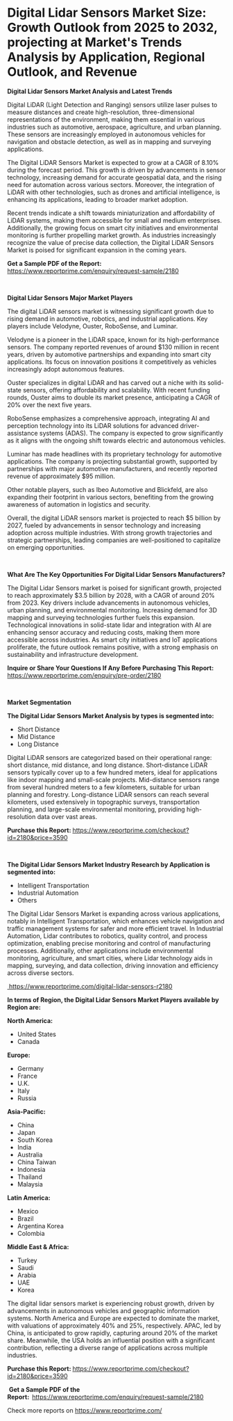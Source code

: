 <p><h1>Digital Lidar Sensors Market Size: Growth Outlook from 2025 to 2032, projecting at Market's Trends Analysis by Application, Regional Outlook, and Revenue</h1></p><p><strong>Digital Lidar Sensors Market Analysis and Latest Trends</strong></p>
<p><p>Digital LiDAR (Light Detection and Ranging) sensors utilize laser pulses to measure distances and create high-resolution, three-dimensional representations of the environment, making them essential in various industries such as automotive, aerospace, agriculture, and urban planning. These sensors are increasingly employed in autonomous vehicles for navigation and obstacle detection, as well as in mapping and surveying applications.</p><p>The Digital LiDAR Sensors Market is expected to grow at a CAGR of 8.10% during the forecast period. This growth is driven by advancements in sensor technology, increasing demand for accurate geospatial data, and the rising need for automation across various sectors. Moreover, the integration of LiDAR with other technologies, such as drones and artificial intelligence, is enhancing its applications, leading to broader market adoption.</p><p>Recent trends indicate a shift towards miniaturization and affordability of LiDAR systems, making them accessible for small and medium enterprises. Additionally, the growing focus on smart city initiatives and environmental monitoring is further propelling market growth. As industries increasingly recognize the value of precise data collection, the Digital LiDAR Sensors Market is poised for significant expansion in the coming years.</p></p>
<p><strong>Get a Sample PDF of the Report:&nbsp;</strong> <a href="https://www.reportprime.com/enquiry/request-sample/2180?utm_campaign=3259&utm_medium=2&utm_source=Github&utm_content=ia&utm_term=18032025&utm_id=digital-lidar-sensors">https://www.reportprime.com/enquiry/request-sample/2180</a></p>
<p>&nbsp;</p>
<p><strong>Digital Lidar Sensors Major Market Players</strong></p>
<p><p>The digital LiDAR sensors market is witnessing significant growth due to rising demand in automotive, robotics, and industrial applications. Key players include Velodyne, Ouster, RoboSense, and Luminar.</p><p>Velodyne is a pioneer in the LiDAR space, known for its high-performance sensors. The company reported revenues of around $130 million in recent years, driven by automotive partnerships and expanding into smart city applications. Its focus on innovation positions it competitively as vehicles increasingly adopt autonomous features.</p><p>Ouster specializes in digital LiDAR and has carved out a niche with its solid-state sensors, offering affordability and scalability. With recent funding rounds, Ouster aims to double its market presence, anticipating a CAGR of 20% over the next five years.  </p><p>RoboSense emphasizes a comprehensive approach, integrating AI and perception technology into its LiDAR solutions for advanced driver-assistance systems (ADAS). The company is expected to grow significantly as it aligns with the ongoing shift towards electric and autonomous vehicles.</p><p>Luminar has made headlines with its proprietary technology for automotive applications. The company is projecting substantial growth, supported by partnerships with major automotive manufacturers, and recently reported revenue of approximately $95 million.</p><p>Other notable players, such as Ibeo Automotive and Blickfeld, are also expanding their footprint in various sectors, benefiting from the growing awareness of automation in logistics and security. </p><p>Overall, the digital LiDAR sensors market is projected to reach $5 billion by 2027, fueled by advancements in sensor technology and increasing adoption across multiple industries. With strong growth trajectories and strategic partnerships, leading companies are well-positioned to capitalize on emerging opportunities.</p></p>
<p>&nbsp;</p>
<p><strong>What Are The Key Opportunities For Digital Lidar Sensors Manufacturers?</strong></p>
<p><p>The Digital Lidar Sensors market is poised for significant growth, projected to reach approximately $3.5 billion by 2028, with a CAGR of around 20% from 2023. Key drivers include advancements in autonomous vehicles, urban planning, and environmental monitoring. Increasing demand for 3D mapping and surveying technologies further fuels this expansion. Technological innovations in solid-state lidar and integration with AI are enhancing sensor accuracy and reducing costs, making them more accessible across industries. As smart city initiatives and IoT applications proliferate, the future outlook remains positive, with a strong emphasis on sustainability and infrastructure development.</p></p>
<p><strong>Inquire or Share Your Questions If Any Before Purchasing This Report:</strong> <a href="https://www.reportprime.com/enquiry/pre-order/2180?utm_campaign=3259&utm_medium=2&utm_source=Github&utm_content=ia&utm_term=18032025&utm_id=digital-lidar-sensors">https://www.reportprime.com/enquiry/pre-order/2180</a></p>
<p>&nbsp;</p>
<p><strong>Market Segmentation</strong></p>
<p><strong>The Digital Lidar Sensors Market Analysis by types is segmented into:</strong></p>
<p><ul><li>Short Distance</li><li>Mid Distance</li><li>Long Distance</li></ul></p>
<p><p>Digital LiDAR sensors are categorized based on their operational range: short distance, mid distance, and long distance. Short-distance LiDAR sensors typically cover up to a few hundred meters, ideal for applications like indoor mapping and small-scale projects. Mid-distance sensors range from several hundred meters to a few kilometers, suitable for urban planning and forestry. Long-distance LiDAR sensors can reach several kilometers, used extensively in topographic surveys, transportation planning, and large-scale environmental monitoring, providing high-resolution data over vast areas.</p></p>
<p><strong>Purchase this Report:&nbsp;</strong><a href="https://www.reportprime.com/checkout?id=2180&price=3590&utm_campaign=3259&utm_medium=2&utm_source=Github&utm_content=ia&utm_term=18032025&utm_id=digital-lidar-sensors">https://www.reportprime.com/checkout?id=2180&price=3590</a></p>
<p>&nbsp;</p>
<p><strong>The Digital Lidar Sensors Market Industry Research by Application is segmented into:</strong></p>
<p><ul><li>Intelligent Transportation</li><li>Industrial Automation</li><li>Others</li></ul></p>
<p><p>The Digital Lidar Sensors Market is expanding across various applications, notably in Intelligent Transportation, which enhances vehicle navigation and traffic management systems for safer and more efficient travel. In Industrial Automation, Lidar contributes to robotics, quality control, and process optimization, enabling precise monitoring and control of manufacturing processes. Additionally, other applications include environmental monitoring, agriculture, and smart cities, where Lidar technology aids in mapping, surveying, and data collection, driving innovation and efficiency across diverse sectors.</p></p>
<p><a href="https://www.reportprime.com/digital-lidar-sensors-r2180?utm_campaign=3259&utm_medium=2&utm_source=Github&utm_content=ia&utm_term=18032025&utm_id=digital-lidar-sensors">&nbsp;https://www.reportprime.com/digital-lidar-sensors-r2180</a></p>
<p><strong>In terms of Region, the Digital Lidar Sensors Market Players available by Region are:</strong></p>
<p>
    <p> <strong> North America: </strong>
        <ul>
            <li>United States</li>
            <li>Canada</li>
        </ul>
        </p> 
    <p> <strong> Europe: </strong>
        <ul>
            <li>Germany</li>
            <li>France</li>
            <li>U.K.</li>
            <li>Italy</li>
            <li>Russia</li>
        </ul>
        </p> 
    <p> <strong> Asia-Pacific: </strong>
        <ul>
            <li>China</li>
            <li>Japan</li>
            <li>South Korea</li>
            <li>India</li>
            <li>Australia</li>
            <li>China Taiwan</li>
            <li>Indonesia</li>
            <li>Thailand</li>
            <li>Malaysia</li>
        </ul>
        </p> 
    <p> <strong> Latin America: </strong>
        <ul>
            <li>Mexico</li>
            <li>Brazil</li>
            <li>Argentina Korea</li>
            <li>Colombia</li>
        </ul>
        </p> 
    <p> <strong> Middle East & Africa: </strong>
        <ul>
            <li>Turkey</li>
            <li>Saudi</li>
            <li>Arabia</li>
            <li>UAE</li>
            <li>Korea</li>
        </ul>
    </p>
    </p>
<p><p>The digital lidar sensors market is experiencing robust growth, driven by advancements in autonomous vehicles and geographic information systems. North America and Europe are expected to dominate the market, with valuations of approximately 40% and 25%, respectively. APAC, led by China, is anticipated to grow rapidly, capturing around 20% of the market share. Meanwhile, the USA holds an influential position with a significant contribution, reflecting a diverse range of applications across multiple industries.</p></p>
<p><strong>Purchase this Report: </strong><a href="https://www.reportprime.com/checkout?id=2180&price=3590&utm_campaign=3259&utm_medium=2&utm_source=Github&utm_content=ia&utm_term=18032025&utm_id=digital-lidar-sensors">https://www.reportprime.com/checkout?id=2180&price=3590</a></p>
<p>&nbsp;<strong>Get a Sample PDF of the Report:&nbsp;&nbsp;</strong><a href="https://www.reportprime.com/enquiry/request-sample/2180?utm_campaign=3259&utm_medium=2&utm_source=Github&utm_content=ia&utm_term=18032025&utm_id=digital-lidar-sensors">https://www.reportprime.com/enquiry/request-sample/2180</a></p>
<p><strong></strong></p>
<p>Check more reports on <a href="https://www.reportprime.com/?utm_campaign=3259&utm_medium=2&utm_source=Github&utm_content=ia&utm_term=18032025&utm_id=digital-lidar-sensors">https://www.reportprime.com/</a></p>